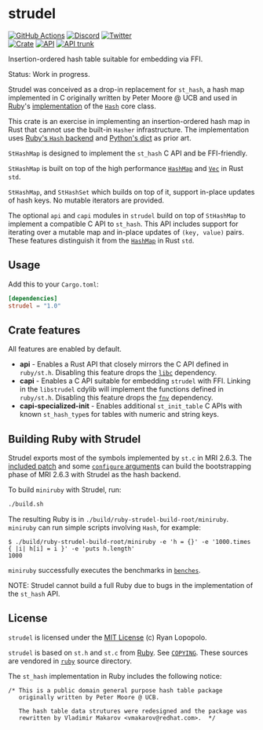 # strudel

[![GitHub Actions](https://github.com/artichoke/strudel/workflows/CI/badge.svg)](https://github.com/artichoke/strudel/actions)
[![Discord](https://img.shields.io/discord/607683947496734760)](https://discord.gg/QCe2tp2)
[![Twitter](https://img.shields.io/twitter/follow/artichokeruby?label=Follow&style=social)](https://twitter.com/artichokeruby)
<br>
[![Crate](https://img.shields.io/crates/v/strudel.svg)](https://crates.io/crates/strudel)
[![API](https://docs.rs/strudel/badge.svg)](https://docs.rs/strudel)
[![API trunk](https://img.shields.io/badge/docs-trunk-blue.svg)](https://artichoke.github.io/strudel/strudel/)

Insertion-ordered hash table suitable for embedding via FFI.

Status: Work in progress.

Strudel was conceived as a drop-in replacement for `st_hash`, a hash map
implemented in C originally written by Peter Moore @ UCB and used in [Ruby]'s
[implementation][st.c] of the [`Hash`][hash] core class.

This crate is an exercise in implementing an insertion-ordered hash map in Rust
that cannot use the built-in `Hasher` infrastructure. The implementation uses
[Ruby's `Hash` backend][sthash-notes] and [Python's dict][pydict-notes] as prior
art.

`StHashMap` is designed to implement the `st_hash` C API and be FFI-friendly.

`StHashMap` is built on top of the high performance [`HashMap`] and [`Vec`] in
Rust `std`.

`StHashMap`, and `StHashSet` which builds on top of it, support in-place updates
of hash keys. No mutable iterators are provided.

The optional `api` and `capi` modules in `strudel` build on top of `StHashMap`
to implement a compatible C API to `st_hash`. This API includes support for
iterating over a mutable map and in-place updates of `(key, value)` pairs. These
features distinguish it from the [`HashMap`] in Rust `std`.

## Usage

Add this to your `Cargo.toml`:

```toml
[dependencies]
strudel = "1.0"
```

## Crate features

All features are enabled by default.

- **api** - Enables a Rust API that closely mirrors the C API defined in
  `ruby/st.h`. Disabling this feature drops the [`libc`] dependency.
- **capi** - Enables a C API suitable for embedding `strudel` with FFI. Linking
  in the `libstrudel` cdylib will implement the functions defined in
  `ruby/st.h`. Disabling this feature drops the [`fnv`] dependency.
- **capi-specialized-init** - Enables additional `st_init_table` C APIs with
  known `st_hash_type`s for tables with numeric and string keys.

## Building Ruby with Strudel

Strudel exports most of the symbols implemented by `st.c` in MRI 2.6.3. The
[included patch](strudelify-mri.patch) and some
[`configure` arguments](build.sh) can build the bootstrapping phase of MRI 2.6.3
with Strudel as the hash backend.

To build `miniruby` with Strudel, run:

```sh
./build.sh
```

The resulting Ruby is in `./build/ruby-strudel-build-root/miniruby`. `miniruby`
can run simple scripts involving `Hash`, for example:

```console
$ ./build/ruby-strudel-build-root/miniruby -e 'h = {}' -e '1000.times { |i| h[i] = i }' -e 'puts h.length'
1000
```

`miniruby` successfully executes the benchmarks in [`benches`](benches).

NOTE: Strudel cannot build a full Ruby due to bugs in the implementation of the
`st_hash` API.

## License

`strudel` is licensed under the [MIT License](LICENSE) (c) Ryan Lopopolo.

`strudel` is based on `st.h` and `st.c` from [Ruby]. See [`COPYING`](COPYING).
These sources are vendored in [`ruby`](ruby) source directory.

The `st_hash` implementation in Ruby includes the following notice:

```
/* This is a public domain general purpose hash table package
   originally written by Peter Moore @ UCB.

   The hash table data strutures were redesigned and the package was
   rewritten by Vladimir Makarov <vmakarov@redhat.com>.  */
```

[ruby]: https://github.com/ruby/ruby
[st.c]: https://github.com/ruby/ruby/blob/v2_6_3/st.c
[hash]: https://ruby-doc.org/core-2.6.3/Hash.html
[sthash-notes]: https://github.com/ruby/ruby/blob/v2_6_3/st.c#L1-L101
[pydict-notes]:
  https://github.com/python/cpython/blob/v3.8.4/Objects/dictobject.c#L1-L110
[`hashmap`]: https://doc.rust-lang.org/std/collections/struct.HashMap.html
[`vec`]: https://doc.rust-lang.org/std/vec/struct.Vec.html
[`libc`]: https://crates.io/crates/libc
[`fnv`]: https://crates.io/crates/fnv
